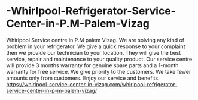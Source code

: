 # -Whirlpool-Refrigerator-Service-Center-in-P.M-Palem-Vizag
Whirlpool Service centre in P.M palem Vizag. We are solving any kind of problem in your refrigerator. We give a quick response to your complaint then we provide our technician to your location. They will give the best service, repair and maintenance to your quality product. Our service centre will provide 3 months warranty for genuine spare parts and a 1-month warranty for free service. We give priority to the customers. We take fewer amounts only from customers. Enjoy our service and benefits.   https://whirlpool-service-center-in-vizag.com/whirlpool-refrigerator-service-center-in-p-m-palem-vizag/
